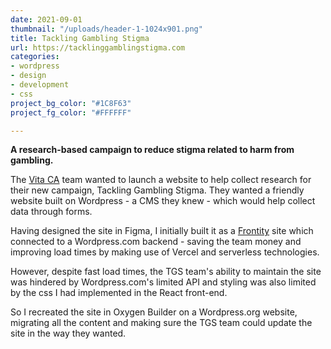```yaml
---
date: 2021-09-01
thumbnail: "/uploads/header-1-1024x901.png"
title: Tackling Gambling Stigma
url: https://tacklinggamblingstigma.com
categories:
- wordpress
- design
- development
- css
project_bg_color: "#1C8F63"
project_fg_color: "#FFFFFF"

---
```

**A research-based campaign to reduce stigma related to harm from gambling.**

The [Vita CA](https://vitaca.co.uk) team wanted to launch a website to help collect research for their new campaign, Tackling Gambling Stigma. They wanted a friendly website built on Wordpress - a CMS they knew - which would help collect data through forms.

Having designed the site in Figma, I initially built it as a [Frontity](https://frontity.org/) site which connected to a Wordpress.com backend - saving the team money and improving load times by making use of Vercel and serverless technologies.

However, despite fast load times, the TGS team's ability to maintain the site was hindered by Wordpress.com's limited API and styling was also limited by the css I had implemented in the React front-end.

So I recreated the site in Oxygen Builder on a Wordpress.org website, migrating all the content and making sure the TGS team could update the site in the way they wanted.